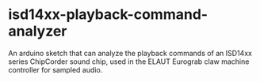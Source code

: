 # isd14xx-playback-command-analyzer
An arduino sketch that can analyze the playback commands of an ISD14xx series ChipCorder sound chip, used in the ELAUT Eurograb claw machine controller for sampled audio.
